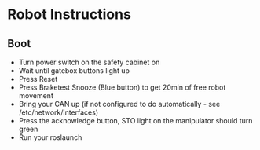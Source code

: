 # Robot Instructions

## Boot
- Turn power switch on the safety cabinet on
- Wait until gatebox buttons light up
- Press Reset
- Press Braketest Snooze (Blue button) to get 20min of free robot movement
- Bring your CAN up (if not configured to do automatically - see /etc/network/interfaces)
- Press the acknowledge button, STO light on the manipulator should turn green
- Run your roslaunch